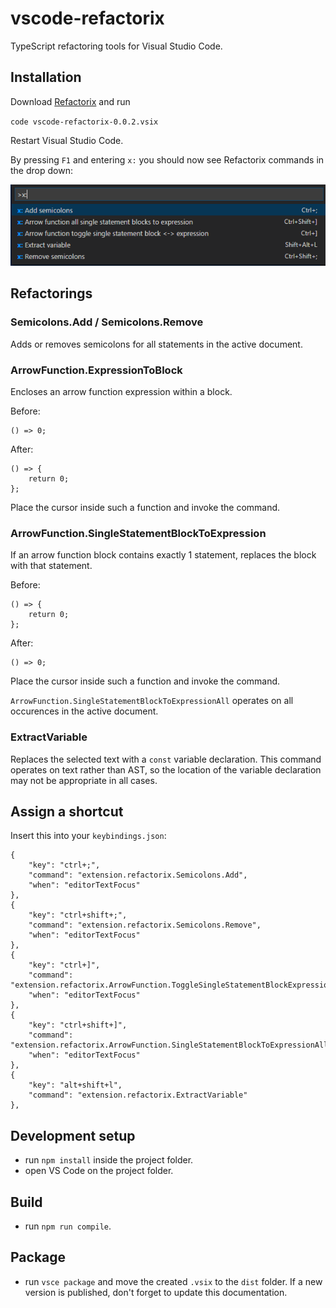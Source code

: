 # vscode-refactorix
TypeScript refactoring tools for Visual Studio Code.

## Installation
Download [Refactorix](https://github.com/krizzdewizz/vscode-refactorix/raw/master/dist/vscode-refactorix-0.0.2.vsix) and run

`code vscode-refactorix-0.0.2.vsix`

Restart Visual Studio Code.

By pressing `F1` and entering `x:` you should now see Refactorix commands in the drop down:

![Commands](doc/commands.png "Refactorix commands")

## Refactorings

### Semicolons.Add / Semicolons.Remove
Adds or removes semicolons for all statements in the active document.

### ArrowFunction.ExpressionToBlock
Encloses an arrow function expression within a block.

Before:
```
() => 0;
```

After:
```
() => {
    return 0;
};
```

Place the cursor inside such a function and invoke the command.

### ArrowFunction.SingleStatementBlockToExpression
If an arrow function block contains exactly 1 statement, replaces the block with that statement.

Before:
```
() => {
    return 0;
};
```

After:
```
() => 0;
```

Place the cursor inside such a function and invoke the command.

`ArrowFunction.SingleStatementBlockToExpressionAll` operates on all occurences in the active document.

### ExtractVariable
Replaces the selected text with a `const` variable declaration. This command operates on text rather than AST, so the location of the
variable declaration may not be appropriate in all cases.

## Assign a shortcut
Insert this into your `keybindings.json`:
```
{
    "key": "ctrl+;",
    "command": "extension.refactorix.Semicolons.Add",
    "when": "editorTextFocus"
},
{
    "key": "ctrl+shift+;",
    "command": "extension.refactorix.Semicolons.Remove",
    "when": "editorTextFocus"
},
{
    "key": "ctrl+]",
    "command": "extension.refactorix.ArrowFunction.ToggleSingleStatementBlockExpression",
    "when": "editorTextFocus"
},
{
    "key": "ctrl+shift+]",
    "command": "extension.refactorix.ArrowFunction.SingleStatementBlockToExpressionAll",
    "when": "editorTextFocus"
},
{
    "key": "alt+shift+l",
    "command": "extension.refactorix.ExtractVariable"
},
```

## Development setup
- run `npm install` inside the project folder.
- open VS Code on the project folder.

## Build
- run `npm run compile`.

## Package
- run `vsce package` and move the created `.vsix` to the `dist` folder. If a new version is published, don't forget to update this documentation.

